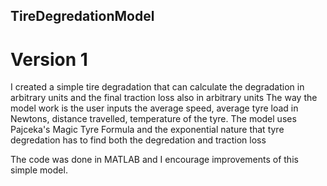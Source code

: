 ## TireDegredationModel
# Version 1
I created a simple tire degradation that can calculate the degradation in arbitrary units and the final traction loss also in arbitrary units
The way the model work is the user inputs the average speed, average tyre load in Newtons, distance travelled, temperature of the tyre. The model uses Pajceka's Magic Tyre Formula and the exponential nature that tyre degredation has to find both the degredation and traction loss

The code was done in MATLAB and I encourage improvements of this simple model. 

